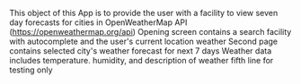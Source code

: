 This object of this App is to provide the user with a facility to view seven day forecasts for cities in OpenWeatherMap API (https://openweathermap.org/api)
Opening screen contains a search facility with autocomplete and the user's current location weather
Second page contains selected city's weather forecast for next 7 days
Weather data includes temperature. humidity, and description of weather
fifth line for testing only